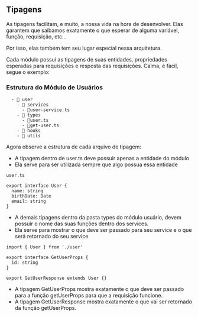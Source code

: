 ## Tipagens

As tipagens facilitam, e muito, a nossa vida na hora de desenvolver. Elas garantem
que saibamos exatamente o que esperar de alguma variável, função, requisição, etc...

Por isso, elas também tem seu lugar especial nessa arquitetura.

Cada módulo possui as tipagens de suas entidades, propriedades esperadas para
requisições e resposta das requisições. Calma, é fácil, segue o exemplo:

### Estrutura do Módulo de Usuários

```
  - 📂 user
    - 📂 services
      - 📄user-service.ts
    - 📂 types
      - 📄user.ts
      - 📄get-user.ts
    - 📁 hooks
    - 📁 utils
```

Agora observe a estrutura de cada arquivo de tipagem:

 - A tipagem dentro de user.ts deve possuir apenas a entidade do módulo
 - Ela serve para ser utilizada sempre que algo possua essa entidade

```
user.ts

export interface User {
  name: string
  birthDate: Date
  email: string
}
```

 - A demais tipagens dentro da pasta types do módulo usuário, devem
 possuir o nome das suas funções dentro dos services.
 - Ela serve para mostrar o que deve ser passado para seu service e o que
 será retornado do seu service

```
import { User } from './user'

export interface GetUserProps {
  id: string
}

export GetUserResponse extends User {}
```

- A tipagem GetUserProps mostra exatamente o que deve ser passado para a função
getUserProps para que a requisição funcione.
- A tipagem GetUserResponse mostra exatamente o que vai ser retornado da função
getUserProps.